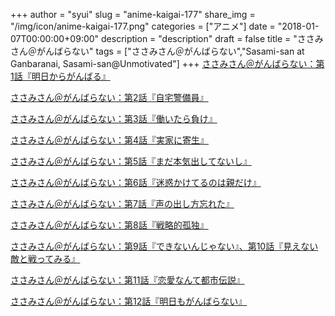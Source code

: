+++
author = "syui"
slug = "anime-kaigai-177"
share_img = "/img/icon/anime-kaigai-177.png"
categories = ["アニメ"]
date = "2018-01-07T00:00:00+09:00"
description = "description"
draft = false
title = "ささみさん＠がんばらない"
tags = ["ささみさん＠がんばらない","Sasami-san at Ganbaranai, Sasami-san@Unmotivated"]
+++
<a href="http://asnyaro.blog129.fc2.com/blog-entry-720.html" rel="nofollow" target="_blank" title="ささみさん＠がんばらない：第1話『明日からがんばる』">ささみさん＠がんばらない：第1話『明日からがんばる』</a>

<a href="http://asnyaro.blog129.fc2.com/blog-entry-728.html" rel="nofollow" target="_blank" title="ささみさん＠がんばらない：第2話『自宅警備員』">ささみさん＠がんばらない：第2話『自宅警備員』</a>

<a href="http://asnyaro.blog129.fc2.com/blog-entry-736.html" rel="nofollow" target="_blank" title="ささみさん＠がんばらない：第3話『働いたら負け』">ささみさん＠がんばらない：第3話『働いたら負け』</a>

<a href="http://asnyaro.blog129.fc2.com/blog-entry-752.html" rel="nofollow" target="_blank" title="ささみさん＠がんばらない：第4話『実家に寄生』">ささみさん＠がんばらない：第4話『実家に寄生』</a>

<a href="http://asnyaro.blog129.fc2.com/blog-entry-760.html" rel="nofollow" target="_blank" title="ささみさん＠がんばらない：第5話『まだ本気出してないし』">ささみさん＠がんばらない：第5話『まだ本気出してないし』</a>

<a href="http://asnyaro.blog129.fc2.com/blog-entry-767.html" rel="nofollow" target="_blank" title="ささみさん＠がんばらない：第6話『迷惑かけてるのは親だけ』">ささみさん＠がんばらない：第6話『迷惑かけてるのは親だけ』</a>

<a href="http://asnyaro.blog129.fc2.com/blog-entry-775.html" rel="nofollow" target="_blank" title="ささみさん＠がんばらない：第7話『声の出し方忘れた』">ささみさん＠がんばらない：第7話『声の出し方忘れた』</a>

<a href="http://asnyaro.blog129.fc2.com/blog-entry-783.html" rel="nofollow" target="_blank" title="ささみさん＠がんばらない：第8話『戦略的孤独』">ささみさん＠がんばらない：第8話『戦略的孤独』</a>

<a href="http://asnyaro.blog129.fc2.com/blog-entry-791.html" rel="nofollow" target="_blank" title="ささみさん＠がんばらない：第9話『できないんじゃない』、第10話『見えない敵と戦ってみる』">ささみさん＠がんばらない：第9話『できないんじゃない』、第10話『見えない敵と戦ってみる』</a>

<a href="http://asnyaro.blog129.fc2.com/blog-entry-807.html" rel="nofollow" target="_blank" title="ささみさん＠がんばらない：第11話『恋愛なんて都市伝説』">ささみさん＠がんばらない：第11話『恋愛なんて都市伝説』</a>

<a href="http://asnyaro.blog129.fc2.com/blog-entry-811.html" rel="nofollow" target="_blank" title="ささみさん＠がんばらない：第12話『明日もがんばらない』">ささみさん＠がんばらない：第12話『明日もがんばらない』</a>
